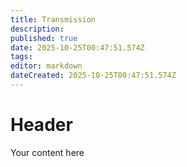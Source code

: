 ```yaml
---
title: Transmission
description: 
published: true
date: 2025-10-25T00:47:51.574Z
tags: 
editor: markdown
dateCreated: 2025-10-25T00:47:51.574Z
---
```


# Header
Your content here